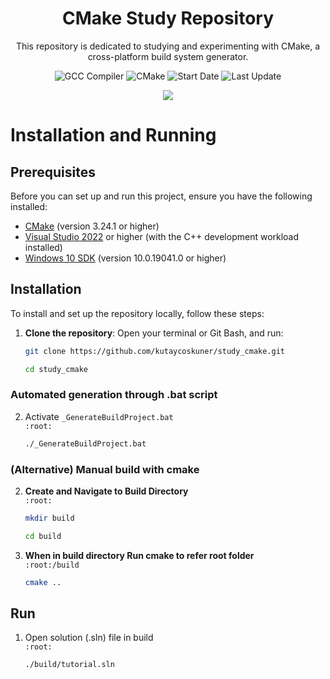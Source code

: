 <h1 align="center">
    CMake Study Repository
</h1>

<p align="center">
This repository is dedicated to studying and experimenting with CMake, a cross-platform build system generator.
</p>

<p align="center">
    <img alt="GCC Compiler" src="https://img.shields.io/badge/GCC-6.3.0-blue?logo=gcc&logoColor=white" />
    <img alt="CMake" src="https://img.shields.io/badge/CMake-3.24.1-blue?logo=cmake&logoColor=white" />
    <img alt="Start Date" src="https://img.shields.io/badge/project_start-02_Oct_2024-blue" />
    <img alt="Last Update" src="https://img.shields.io/github/last-commit/kutaycoskuner/study_cmake" />
</p>

<p align="center">
    <img src="https://kutaycoskuner.github.io/nuxt_content/dichotomies/player_sheet.png" />
    <br>
    <sub><i></i></sub>
</p>

# Installation and Running
## Prerequisites

Before you can set up and run this project, ensure you have the following installed:

- [CMake](https://cmake.org/download/) (version 3.24.1 or higher)
- [Visual Studio 2022](https://visualstudio.microsoft.com/vs/) or higher (with the C++ development workload installed)
- [Windows 10 SDK](https://developer.microsoft.com/en-us/windows/downloads/windows-10-sdk/) (version 10.0.19041.0 or higher)

## Installation

To install and set up the repository locally, follow these steps:

1. **Clone the repository**: Open your terminal or Git Bash, and run:
   ```bash
   git clone https://github.com/kutaycoskuner/study_cmake.git
   ```
   ```bash
   cd study_cmake
   ```

### Automated generation through .bat script
2. Activate `_GenerateBuildProject.bat`  
    `:root:`
    ```bash
    ./_GenerateBuildProject.bat
    ```

### (Alternative) Manual build with cmake  
2. **Create and Navigate to Build Directory**  
    `:root:`
    ```bash
    mkdir build
    ```
    ```bash
    cd build
    ```

3. **When in build directory Run cmake to refer root folder**  
    `:root:/build`
    ```bash
    cmake ..
    ```

## Run
1. Open solution (.sln) file in build  
    `:root:`
    ```
    ./build/tutorial.sln
    ```